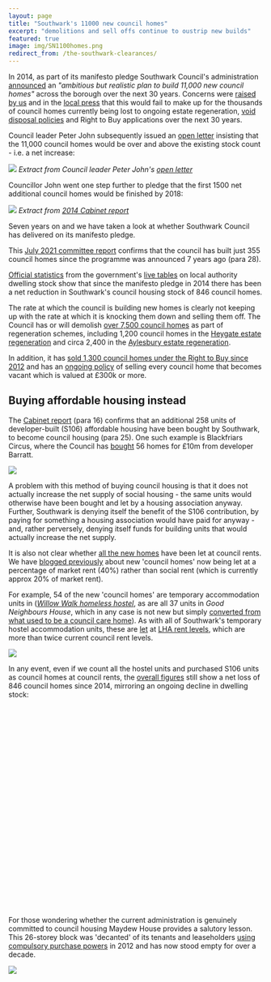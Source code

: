 ```yaml
---
layout: page 
title: "Southwark's 11000 new council homes"
excerpt: "demolitions and sell offs continue to oustrip new builds"
featured: true
image: img/SN1100homes.png
redirect_from: /the-southwark-clearances/ 
---
```

In 2014, as part of its manifesto pledge Southwark Council's administration [announced](https://www.southwarklabour.co.uk/latest-news/southwark/news.aspx?p=102262) an _"ambitious but realistic plan to build 11,000 new council homes"_ across the borough over the next 30 years. Concerns were [raised by us](https://35percent.org/the-southwark-clearances) and in the [local press](https://crappistmartin.github.io/images/SNHeygateOverage.pdf) that this would fail to make up for the thousands of council homes currently being lost to ongoing estate regeneration, [void disposal policies](https://35percent.org/the-southwark-clearances/#void-disposal-policy) and Right to Buy applications over the next 30 years.

Council leader Peter John subsequently issued an [open letter](https://35percent.org/img/pj11000councilhomesletter.pdf) insisting that the 11,000 council homes would be over and above the existing stock count - i.e. a net increase:

![](https://35percent.org/img/pj11000councilhomesletter.png)
*Extract from Council leader Peter John's [open letter](https://35percent.org/img/pj11000councilhomesletter.pdf)*

Councillor John went one step further to pledge that the first 1500 net additional council homes would be finished by 2018:

![](https://35percent.org/img/1500councilhomes.png)
*Extract from [2014 Cabinet report](https://moderngov.southwark.gov.uk/documents/s47488/Report%20Long%20term%20plans%20for%20the%20delivery%20of%20new%20council%20homes.pdf)*

Seven years on and we have taken a look at whether Southwark Council has delivered on its manifesto pledge.

This [July 2021 committee report](https://moderngov.southwark.gov.uk/documents/s84622/Report%20New%20Council%20Homes%20Rooftop%20Development%20Principles.pdf) confirms that the council has built just 355 council homes since the programme was announced 7 years ago (para 28).  

[Official statistics](https://www.gov.uk/government/uploads/system/uploads/attachment_data/file/674346/LT_116.xlsx) from the government's [live tables](https://www.gov.uk/government/statistical-data-sets/live-tables-on-dwelling-stock-including-vacants) on local authority dwelling stock show that since the manifesto pledge in 2014 there has been a net reduction in Southwark's council housing stock of 846 council homes.

The rate at which the council is building new homes is clearly not keeping up with the rate at which it is knocking them down and selling them off. The Council has or will demolish [over 7,500 council homes](https://35percent.org/estates/) as part of regeneration schemes, including  1,200 council homes in the [Heygate estate regeneration](https://35percent.org/heygate-regeneration-faq/) and circa 2,400 in the [Aylesbury estate regeneration](https://35percent.org/aylesbury-estate/).

In addition, it has [sold 1,300 council homes under the Right to Buy since 2012](https://www.insidehousing.co.uk/comment/comment/how-we-will-attempt-to-restrict-high-rents-on-right-to-buy-re-lets-58865) and has an [ongoing policy](https://35percent.org/the-southwark-clearances/#void-disposal-policy) of selling every council home that becomes vacant which is valued at £300k or more.


## Buying affordable housing instead
The [Cabinet report](https://moderngov.southwark.gov.uk/documents/s84622/Report%20New%20Council%20Homes%20Rooftop%20Development%20Principles.pdf) (para 16) confirms that an additional 258 units of developer-built (S106) affordable housing have been bought by Southwark, to become council housing (para 25). One such example is Blackfriars Circus, where the Council has [bought](https://35percent.org/2017-04-29-blackfriars-affordable-housing-circus/) 56 homes for £10m from developer Barratt.

![](https://35percent.org/img/tweetmwilliamsblackfriars.png)

A problem with this method of buying council housing is that it does not actually increase the net supply of social housing - the same units would otherwise have been bought and let by a housing association anyway.  Further, Southwark is denying itself the benefit of the S106 contribution, by paying for something a housing association would have paid for anyway - and, rather perversely, denying itself funds for building units that would actually increase the net supply.

It is also not clear whether [all the new homes](https://moderngov.southwark.gov.uk/documents/s78251/Appendix%202%20Map%20showing%20approved%20schemes.pdf) have been let at council rents.  We have [blogged previously](https://35percent.org/2017-04-29-blackfriars-affordable-housing-circus/#10m-wasted-and-new-council-homes-not-even-social-rent) about new 'council homes' now being let at a percentage of market rent (40%) rather than social rent (which is currently approx 20% of market rent). 

For example, 54 of the new 'council homes' are temporary accommodation units in ([_Willow Walk homeless hostel_](https://consultations.southwark.gov.uk/housing-community-services-department-community-engagement-team/11-000-new-council-homes-design-and-neighbourhoods/), as are all 37 units in _Good Neighbours House_, which in any case is not new but simply [converted from what used to be a council care home](https://moderngov.southwarksites.com/documents/s51072/Item%201%20Report%2014AP3033.pdf)). As with all of Southwark's temporary hostel accommodation units, these are [let](https://moderngov.southwark.gov.uk/documents/s65880/Temporary%20Accommodation%20Report.pdf) at [LHA rent levels](https://lha-direct.voa.gov.uk/SearchResults.aspx?LocalAuthorityId=28&LHACategory=999&Month=10&Year=2018&SearchPageParameters=true), which are more than twice current council rent levels.

![](https://35percent.org/img/lharates.png)

In any event, even if we count all the hostel units and purchased S106 units as council homes at council rents, the [overall figures](https://www.gov.uk/government/uploads/system/uploads/attachment_data/file/674346/LT_116.xlsx) still show a net loss of 846 council homes since 2014, mirroring an ongoing decline in dwelling stock:

<script src="https://ajax.googleapis.com/ajax/libs/jquery/1.8.2/jquery.min.js">
</script>
<script src="https://code.highcharts.com/highcharts.js">
</script>
<script src="https://code.highcharts.com/modules/exporting.js">
</script>

<div id="container" style="min-width: 310px; height: 400px; margin: 0 auto">
</div>

<script type="text/javascript">

        $('#container').highcharts({
            title: {
                text: "Southwark's Council Homes",
                x: -20 //center
            },
            subtitle: {
                 text: 'Source: <a href="https://www.gov.uk/government/uploads/system/uploads/attachment_data/file/674346/LT_116.xlsx">https://www.gov.uk/government/uploads/system/uploads/attachment_data/file/674346/LT_116.xlsx</a>',
		x: -20
            },
            xAxis: {
                categories: ['1994', '1995', '1996', '1997', '1998', '1999',
                    '2000', '2001', '2002', '2003', '2004', '2005', '2006', '2007', '2008', '2009', '2010', '2011', '2012', '2013', '2014', '2015', '2016', '2017', '2018', '2019', '2020', '2021']
            },
            yAxis: {
                title: {
                    text: 'Council-owned stock'
                },
                plotLines: [{
                    value: 0,
                    width: 1,
                    color: '#808080'
                }]
            },
            tooltip: {
                valueSuffix: ' Council homes'
            },
            legend: {
                layout: 'vertical',
                align: 'right',
                verticalAlign: 'middle',
                borderWidth: 0
            },
            series: [{
                name: 'Southwark',
                data: [55803, 55162, 54439, 53363, 52448, 51706, 50903, 49875, 48052, 46887, 45346, 43885, 42275, 41873, 41287, 40618, 40120, 39845, 39781, 38578, 39029, 38687, 38522, 38553, 38489, 38104, 38183, 37962]
            }
	]
        });

</script>

For those wondering whether the current administration is genuinely committed to council housing Maydew House provides a salutory lesson. This 26-storey block was 'decanted' of its tenants and leaseholders [using compulsory purchase powers](https://moderngov.southwark.gov.uk/ieDecisionDetails.aspx?AIId=25530) in 2012 and has now stood empty for over a decade.

![](https://35percent.org/img/maydewmd.jpg)

<meta name="twitter:card" content="summary" />
<meta name="twitter:title" content="Southwark's 11,000 new council homes" />
<meta name="twitter:description" content="Figures show net loss of 846 council homes as sales and demolitions continue to outstrip new-builds" />
<meta name="twitter:image" content="https://35percent.org/img/councilstock.png" />
